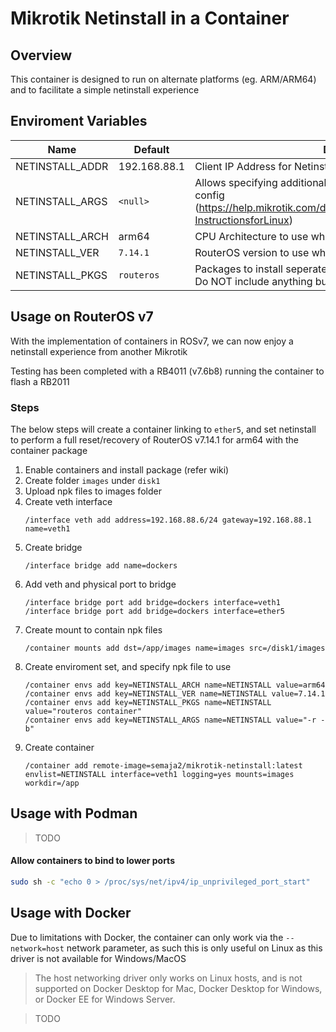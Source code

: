 # Mikrotik Netinstall in a Container

## Overview
This container is designed to run on alternate platforms (eg. ARM/ARM64) and to facilitate a simple netinstall experience

## Enviroment Variables
| Name | Default | Description |
|------|---------|-------------|
| NETINSTALL_ADDR | 192.168.88.1 | Client IP Address for Netinstall to assign |
| NETINSTALL_ARGS | `<null>` | Allows specifying additional arguments such as '-r' to reset config (https://help.mikrotik.com/docs/display/ROS/Netinstall#Netinstall-InstructionsforLinux)
| NETINSTALL_ARCH | arm64 | CPU Architecture to use when selecting npk |
| NETINSTALL_VER | `7.14.1` | RouterOS version to use when selecting npk |
| NETINSTALL_PKGS | `routeros` | Packages to install seperated by space (eg. routeros container) Do NOT include anything but the package name |

## Usage on RouterOS v7
With the implementation of containers in ROSv7, we can now enjoy a netinstall experience from another Mikrotik

Testing has been completed with a RB4011 (v7.6b8) running the container to flash a RB2011

### Steps
The below steps will create a container linking to `ether5`, and set netinstall to perform a full reset/recovery of RouterOS v7.14.1 for arm64 with the container package 

1. Enable containers and install package (refer wiki)
2. Create folder `images` under `disk1`
3. Upload npk files to images folder
4. Create veth interface 
    ```
    /interface veth add address=192.168.88.6/24 gateway=192.168.88.1 name=veth1
    ```
5. Create bridge
    ```
    /interface bridge add name=dockers
    ```
6. Add veth and physical port to bridge
    ```
    /interface bridge port add bridge=dockers interface=veth1
    /interface bridge port add bridge=dockers interface=ether5
    ```
7. Create mount to contain npk files
    ```
    /container mounts add dst=/app/images name=images src=/disk1/images
    ```
8. Create enviroment set, and specify npk file to use
    ```
    /container envs add key=NETINSTALL_ARCH name=NETINSTALL value=arm64
    /container envs add key=NETINSTALL_VER name=NETINSTALL value=7.14.1
    /container envs add key=NETINSTALL_PKGS name=NETINSTALL value="routeros container"
    /container envs add key=NETINSTALL_ARGS name=NETINSTALL value="-r -b"
    ```
9. Create container
    ```
    /container add remote-image=semaja2/mikrotik-netinstall:latest envlist=NETINSTALL interface=veth1 logging=yes mounts=images workdir=/app
    ```

## Usage with Podman
>TODO
#### Allow containers to bind to lower ports
```bash
sudo sh -c "echo 0 > /proc/sys/net/ipv4/ip_unprivileged_port_start"
```


## Usage with Docker
Due to limitations with Docker, the container can only work via the `--network=host` network parameter, as such this is only useful on Linux as this driver is not available for Windows/MacOS
 > The host networking driver only works on Linux hosts, and is not supported on Docker Desktop for Mac, Docker Desktop for Windows, or Docker EE for Windows Server.

>TODO